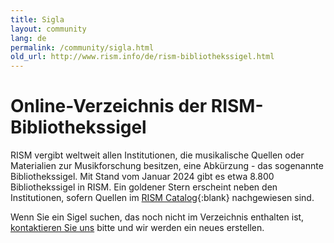 ```yaml
---
title: Sigla
layout: community
lang: de
permalink: /community/sigla.html
old_url: http://www.rism.info/de/rism-bibliothekssigel.html
---
```


# Online-Verzeichnis der RISM-Bibliothekssigel

RISM vergibt weltweit allen Institutionen, die musikalische Quellen oder Materialien zur Musikforschung besitzen, eine Abkürzung - das sogenannte Bibliothekssigel.  Mit Stand vom Januar 2024 gibt es etwa 8.800 Bibliothekssigel in RISM. Ein goldener Stern erscheint neben den Institutionen, sofern Quellen im [RISM Catalog](https://opac.rism.info/de/hauptmenu/kachelmenu){:blank} nachgewiesen sind.

Wenn Sie ein Sigel suchen, das noch nicht im Verzeichnis enthalten ist, [kontaktieren Sie uns](mailto:contact@rism.info) bitte und wir werden ein neues erstellen.

<script type="text/javascript" src=" /javascript/sigla.js"></script>
<div id="siglaCatalog" sruhost="https://beta.rism.info" limit="20"> </div>
